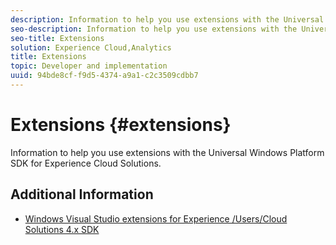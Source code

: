 ```yaml
---
description: Information to help you use extensions with the Universal Windows Platform SDK for Experience Cloud Solutions.
seo-description: Information to help you use extensions with the Universal Windows Platform SDK for Experience Cloud Solutions.
seo-title: Extensions
solution: Experience Cloud,Analytics
title: Extensions
topic: Developer and implementation
uuid: 94bde8cf-f9d5-4374-a9a1-c2c3509cdbb7
---
```


# Extensions {#extensions}

Information to help you use extensions with the Universal Windows Platform SDK for Experience Cloud Solutions.

## Additional Information

+ [Windows Visual Studio extensions for Experience /Users/Cloud Solutions 4.x SDK](/help/universal-windows/extensions/win-vse-4x.md)